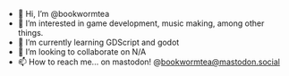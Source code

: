 - 👋 Hi, I’m @bookwormtea
- 👀 I’m interested in game development, music making, among other things.
- 🌱 I’m currently learning GDScript and godot
- 💞️ I’m looking to collaborate on N/A
- 📫 How to reach me... on mastodon! @bookwormtea@mastodon.social

<!---
bookwormtea/bookwormtea is a ✨ special ✨ repository because its `README.md` (this file) appears on your GitHub profile.
You can click the Preview link to take a look at your changes.
--->
